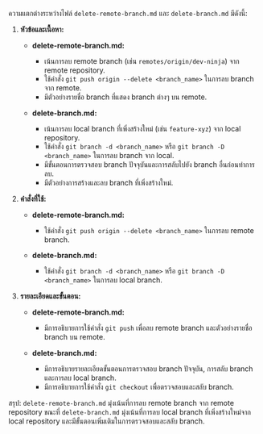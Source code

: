 ความแตกต่างระหว่างไฟล์ `delete-remote-branch.md` และ `delete-branch.md` มีดังนี้:

1. **หัวข้อและเนื้อหา:**

   - **delete-remote-branch.md:**
     - เน้นการลบ remote branch (เช่น `remotes/origin/dev-ninja`) จาก remote repository.
     - ใช้คำสั่ง `git push origin --delete <branch_name>` ในการลบ branch จาก remote.
     - มีตัวอย่างรายชื่อ branch ที่แสดง branch ต่างๆ บน remote.
     
   - **delete-branch.md:**
     - เน้นการลบ local branch ที่เพิ่งสร้างใหม่ (เช่น `feature-xyz`) จาก local repository.
     - ใช้คำสั่ง `git branch -d <branch_name>` หรือ `git branch -D <branch_name>` ในการลบ branch จาก local.
     - มีขั้นตอนการตรวจสอบ branch ปัจจุบันและการสลับไปยัง branch อื่นก่อนทำการลบ.
     - มีตัวอย่างการสร้างและลบ branch ที่เพิ่งสร้างใหม่.

2. **คำสั่งที่ใช้:**
   
   - **delete-remote-branch.md:**
     - ใช้คำสั่ง `git push origin --delete <branch_name>` ในการลบ remote branch.

   - **delete-branch.md:**
     - ใช้คำสั่ง `git branch -d <branch_name>` หรือ `git branch -D <branch_name>` ในการลบ local branch.

3. **รายละเอียดและขั้นตอน:**
   
   - **delete-remote-branch.md:**
     - มีการอธิบายการใช้คำสั่ง `git push` เพื่อลบ remote branch และตัวอย่างรายชื่อ branch บน remote.

   - **delete-branch.md:**
     - มีการอธิบายรายละเอียดขั้นตอนการตรวจสอบ branch ปัจจุบัน, การสลับ branch และการลบ local branch.
     - มีการอธิบายการใช้คำสั่ง `git checkout` เพื่อตรวจสอบและสลับ branch.

สรุป: `delete-remote-branch.md` มุ่งเน้นที่การลบ remote branch จาก remote repository ขณะที่ `delete-branch.md` มุ่งเน้นที่การลบ local branch ที่เพิ่งสร้างใหม่จาก local repository และมีขั้นตอนเพิ่มเติมในการตรวจสอบและสลับ branch.

